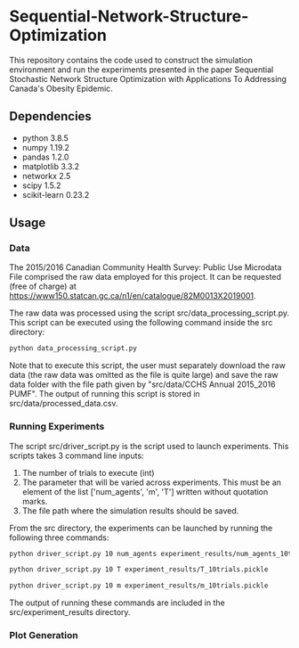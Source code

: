 # Sequential-Network-Structure-Optimization

This repository contains the code used to construct the simulation environment and run the experiments presented in the paper Sequential Stochastic Network Structure Optimization with Applications To Addressing Canada's Obesity
Epidemic.

## Dependencies

- python 3.8.5
- numpy 1.19.2
- pandas 1.2.0
- matplotlib 3.3.2
- networkx 2.5
- scipy 1.5.2
- scikit-learn 0.23.2

## Usage

### Data

The 2015/2016 Canadian Community Health Survey: Public Use Microdata File comprised the raw data employed for this project. It can be requested (free of charge) at https://www150.statcan.gc.ca/n1/en/catalogue/82M0013X2019001.

The raw data was processed using the script src/data_processing_script.py. This script can be executed using the following command inside the src directory:

```sh
python data_processing_script.py
```

Note that to execute this script, the user must separately download the raw data (the raw data was omitted as the file is quite large) and save the raw data folder with the file path given by "src/data/CCHS Annual 2015_2016 PUMF". The output of running this script is stored in src/data/processed_data.csv.

### Running Experiments

The script src/driver_script.py is the script used to launch experiments. This
scripts takes 3 command line inputs:

1) The number of trials to execute (int)
2) The parameter that will be varied across experiments. This must be an element
of the list ['num_agents', 'm', 'T'] written without quotation marks.
3) The file path where the simulation results should be saved.

From the src directory, the experiments can be launched by running the following three commands:

```sh
python driver_script.py 10 num_agents experiment_results/num_agents_10trials.pickle

python driver_script.py 10 T experiment_results/T_10trials.pickle

python driver_script.py 10 m experiment_results/m_10trials.pickle
```

The output of running these commands are included in the src/experiment_results directory.

### Plot Generation
